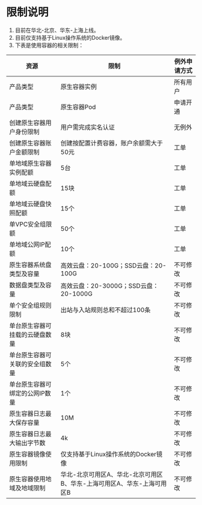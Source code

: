 # 限制说明

 1. 目前在华北-北京、华东-上海上线。
 2. 目前仅支持基于Linux操作系统的Docker镜像。
 3. 下表是使用容器的相关限制：



|  资源   |  限制   |  例外申请方式   |
| --- | --- | --- |
|  产品类型  | 原生容器实例| 所有用户|
|  产品类型  | 原生容器Pod| 申请开通|
|  创建原生容器用户身份限制  | 用户需完成实名认证| 无例外|
|  创建原生容器账户金额限制  |创建按配置计费容器，账户余额需大于50元 | 工单  |
|单地域原生容器实例配额     | 5台    |  工单   |
|单地域云硬盘配额     |  15块   | 工单     |
|单地域云硬盘快照配额     | 15个    | 工单    |
| 单VPC安全组限额    |  50个   |  工单   |
| 单地域公网IP配额    |  10个   |  工单  |
|原生容器系统盘类型及容量 | 高效云盘：20-100G；SSD云盘：20-100G | 不可修改 |
|数据盘类型及容量     |  高效云盘：20-3000G；SSD云盘：20-1000G   | 不可修改    |
|    单个安全组规则限制 |  出站与入站规则总和不超过100条   |  不可修改    |
|  单台原生容器可挂载的云硬盘数量   |  8块   |   不可修改   |
| 单台原生容器可关联的安全组数量    |  5个   |  不可修改    |
|  单台原生容器可绑定的公网IP数量   |  1个   | 不可修改    |
|  原生容器日志最大保存容量   |   10M  |  不可修改   |
| 原生容器日志最大输出字节数    |   4k  |   不可修改  |
|原生容器镜像使用限制     | 仅支持基于Linux操作系统的Docker镜像    |不可修改 |
|  原生容器使用地域及地域限制   |华北-北京可用区A、华北-北京可用区B、华东-上海可用区A、华东-上海可用区B     | 不可修改      |

